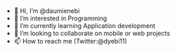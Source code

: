 - 👋 Hi, I’m @daumienebi
- 👀 I’m interested in Programming
- 🌱 I’m currently learning Application development
- 💞️ I’m looking to collaborate on mobile or web projects
- 📫 How to reach me (Twitter:@dyebi11)

<!---
sakdauder/sakdauder is a ✨ special ✨ repository because its `README.md` (this file) appears on your GitHub profile.
You can click the Preview link to take a look at your changes.
--->
